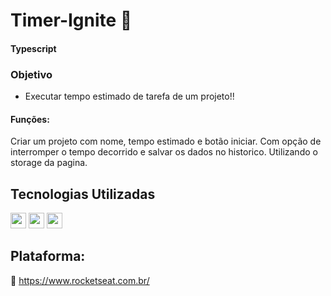 # Timer-Ignite  🚀
#### Typescript 

### Objetivo
* Executar tempo estimado de tarefa de um projeto!!

#### Funções:
Criar um projeto com nome, tempo estimado e botão iniciar.
Com opção de interromper o tempo decorrido e salvar os dados no historico.
Utilizando o storage da pagina.

## Tecnologias Utilizadas

<div style="display: inline_block">
    <img align:"center"; height="25" src="https://img.shields.io/badge/React-20232A?style=for-the-badge&logo=react&logoColor=61DAFB"/>
    <img align:"center"; height="25" src="https://img.shields.io/badge/TypeScript-007ACC?style=for-the-badge&logo=typescript&logoColor=white"/>
    <img align:"center"; height="25" src="https://img.shields.io/badge/HTML5-E34F26?style=for-the-badge&logo=html5&logoColor=white"/>
</div>

## Plataforma:
 
🚀 https://www.rocketseat.com.br/
